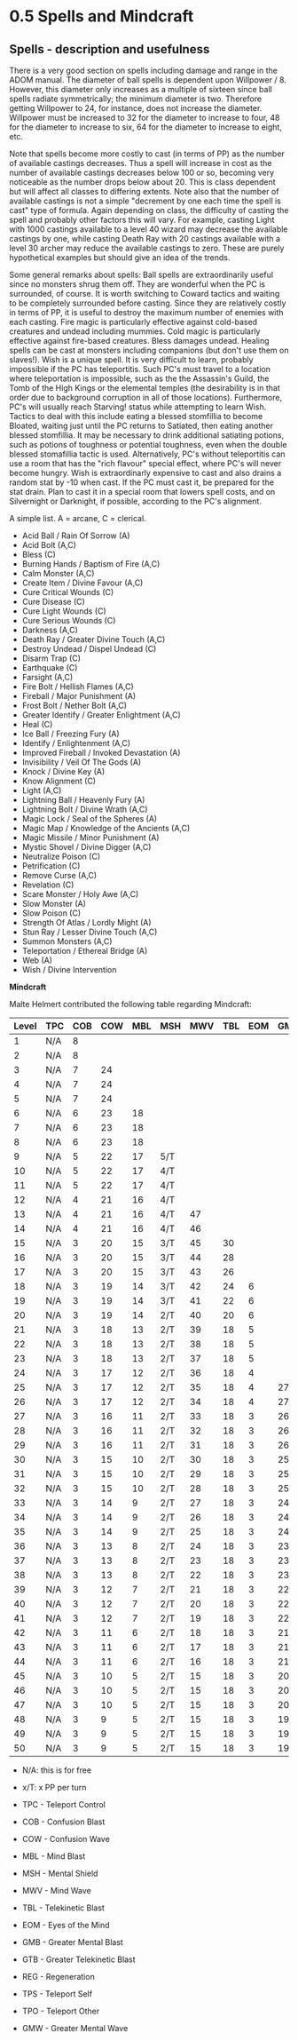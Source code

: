 # 0.5 Spells and Mindcraft

## Spells - description and usefulness

There is a very good section on spells including damage and range in the ADOM manual. The diameter of ball spells is dependent upon Willpower / 8. However, this diameter only increases as a multiple of sixteen since ball spells radiate symmetrically; the minimum diameter is two. Therefore getting Willpower to 24, for instance, does not increase the diameter.  Willpower must be increased to 32 for the diameter to increase to four, 48 for the diameter to increase to six, 64 for the diameter to increase to eight, etc.

Note that spells become more costly to cast (in terms of PP) as the number of available castings decreases. Thus a spell will increase in cost as the number of available castings decreases below 100 or so, becoming very noticeable as the number drops below about 20.  This is class dependent but will affect all classes to differing extents.  Note also that the number of available castings is not a simple "decrement by one each time the spell is cast" type of formula.  Again depending on class, the difficulty of casting the spell and probably other factors this will vary.  For example, casting Light with 1000 castings available to a level 40 wizard may decrease the available castings by one, while casting Death Ray with 20 castings available with a level 30 archer may reduce the available castings to zero.  These are purely hypothetical examples but should give an idea of the trends.

Some general remarks about spells: Ball spells are extraordinarily useful since no monsters shrug them off. They are wonderful when the PC is surrounded, of course. It is worth switching to Coward tactics and waiting to be completely surrounded before casting. Since they are relatively costly in terms of PP, it is useful to destroy the maximum number of enemies with each casting. Fire magic is particularly effective against cold-based creatures and undead including mummies. Cold magic is particularly effective against fire-based creatures. Bless damages undead. Healing spells can be cast at monsters including companions (but don't use them on slaves!). Wish is a unique spell. It is very difficult to learn, probably impossible if the PC has teleportitis. Such PC's must travel to a location where teleportation is impossible, such as the the Assassin's Guild, the Tomb of the High Kings or the elemental temples (the desirability is in that order due to background corruption in all of those locations). Furthermore, PC's will usually reach Starving! status while attempting to learn Wish. Tactics to deal with this include eating a blessed stomfillia to become Bloated, waiting just until the PC returns to Satiated, then eating another blessed stomfillia. It may be necessary to drink additional satiating potions, such as potions of toughness or potential toughness, even when the double blessed stomafillia tactic is used. Alternatively, PC's without teleportitis can use a room that has the "rich flavour" special effect, where PC's will never become hungry. Wish is extraordinarly expensive to cast and also drains a random stat by -10 when cast. If the PC must cast it, be prepared for the stat drain. Plan to cast it in a special room that lowers spell costs, and on Silvernight or Darknight, if possible, according to the PC's alignment.

A simple list. A = arcane, C = clerical.

* Acid Ball / Rain Of Sorrow (A)
* Acid Bolt (A,C)
* Bless (C)
* Burning Hands / Baptism of Fire (A,C)
* Calm Monster (A,C)
* Create Item / Divine Favour (A,C)
* Cure Critical Wounds (C)
* Cure Disease (C)
* Cure Light Wounds (C)
* Cure Serious Wounds (C)
* Darkness (A,C)
* Death Ray / Greater Divine Touch (A,C)
* Destroy Undead / Dispel Undead (C)
* Disarm Trap (C)
* Earthquake (C)
* Farsight (A,C)
* Fire Bolt / Hellish Flames (A,C)
* Fireball / Major Punishment (A)
* Frost Bolt / Nether Bolt (A,C)
* Greater Identify / Greater Enlightment (A,C)
* Heal (C)
* Ice Ball / Freezing Fury (A)
* Identify / Enlightenment (A,C)
* Improved Fireball / Invoked Devastation (A)
* Invisibility / Veil Of The Gods (A)
* Knock / Divine Key (A)
* Know Alignment (C)
* Light (A,C)
* Lightning Ball / Heavenly Fury (A)
* Lightning Bolt / Divine Wrath (A,C)
* Magic Lock / Seal of the Spheres (A)
* Magic Map / Knowledge of the Ancients (A,C)
* Magic Missile / Minor Punishment (A)
* Mystic Shovel / Divine Digger (A,C)
* Neutralize Poison (C)
* Petrification (C)
* Remove Curse (A,C)
* Revelation (C)
* Scare Monster / Holy Awe (A,C)
* Slow Monster (A)
* Slow Poison (C)
* Strength Of Atlas / Lordly Might (A)
* Stun Ray / Lesser Divine Touch (A,C)
* Summon Monsters (A,C)
* Teleportation / Ethereal Bridge (A)
* Web (A)
* Wish / Divine Intervention

**Mindcraft**

Malte Helmert contributed the following table regarding Mindcraft: 

Level | TPC | COB | COW | MBL | MSH | MWV | TBL | EOM | GMB | GTB | REG | TPS | TPO | GMW
----- | --- | --- | --- | --- | --- | --- | --- | --- | --- | --- | --- | --- | --- | ---
    1 | N/A | 8 | | | | | | | | | | | | 
    2 | N/A | 8 | | | | | | | | | | | | 
    3 | N/A | 7 | 24 | | | | | | | | | | | 
    4 | N/A | 7 | 24 | | | | | | | | | | | 
    5 | N/A | 7 | 24 | | | | | | | | | | | 
    6 | N/A | 6 | 23 | 18 | | | | | | | | | | 
    7 | N/A | 6 | 23 | 18 | | | | | | | | | | 
    8 | N/A | 6 | 23 | 18 | | | | | | | | | | 
    9 | N/A | 5 | 22 | 17 | 5/T | | | | | | | | | 
   10 | N/A | 5 | 22 | 17 | 4/T | | | | | | | | | 
   11 | N/A | 5 | 22 | 17 | 4/T | | | | | | | | | 
   12 | N/A | 4 | 21 | 16 | 4/T | | | | | | | | | 
   13 | N/A | 4 | 21 | 16 | 4/T | 47 | | | | | | | | 
   14 | N/A | 4 | 21 | 16 | 4/T | 46 | | | | | | | | 
   15 | N/A | 3 | 20 | 15 | 3/T | 45 | 30 | | | | | | | 
   16 | N/A | 3 | 20 | 15 | 3/T | 44 | 28 | | | | | | | 
   17 | N/A | 3 | 20 | 15 | 3/T | 43 | 26 | | | | | | | 
   18 | N/A | 3 | 19 | 14 | 3/T | 42 | 24 | 6 | | | | | | 
   19 | N/A | 3 | 19 | 14 | 3/T | 41 | 22 | 6 | | | | | | 
   20 | N/A | 3 | 19 | 14 | 2/T | 40 | 20 | 6 | | | | | | 
   21 | N/A | 3 | 18 | 13 | 2/T | 39 | 18 | 5 | | | | | | 
   22 | N/A | 3 | 18 | 13 | 2/T | 38 | 18 | 5 | | | | | | 
   23 | N/A | 3 | 18 | 13 | 2/T | 37 | 18 | 5 | | | | | | 
   24 | N/A | 3 | 17 | 12 | 2/T | 36 | 18 | 4 | | | | | | 
   25 | N/A | 3 | 17 | 12 | 2/T | 35 | 18 | 4 | 27 | | | | | | 
   26 | N/A | 3 | 17 | 12 | 2/T | 34 | 18 | 4 | 27 | | | | | | 
   27 | N/A | 3 | 16 | 11 | 2/T | 33 | 18 | 3 | 26 | | | | | | 
   28 | N/A | 3 | 16 | 11 | 2/T | 32 | 18 | 3 | 26 | | | | | | 
   29 | N/A | 3 | 16 | 11 | 2/T | 31 | 18 | 3 | 26 | | | | | | 
   30 | N/A | 3 | 15 | 10 | 2/T | 30 | 18 | 3 | 25 | 60 | | | | 
   31 | N/A | 3 | 15 | 10 | 2/T | 29 | 18 | 3 | 25 | 58 | | | | 
   32 | N/A | 3 | 15 | 10 | 2/T | 28 | 18 | 3 | 25 | 56 | | | | 
   33 | N/A | 3 | 14 |  9 | 2/T | 27 | 18 | 3 | 24 | 54 | | | | 
   34 | N/A | 3 | 14 |  9 | 2/T | 26 | 18 | 3 | 24 | 52 | | | | 
   35 | N/A | 3 | 14 |  9 | 2/T | 25 | 18 | 3 | 24 | 50 | 5/T | | | 
   36 | N/A | 3 | 13 |  8 | 2/T | 24 | 18 | 3 | 23 | 48 | 5/T | | | 
   37 | N/A | 3 | 13 |  8 | 2/T | 23 | 18 | 3 | 23 | 46 | 5/T | | | 
   38 | N/A | 3 | 13 |  8 | 2/T | 22 | 18 | 3 | 23 | 44 | 5/T | | | 
   39 | N/A | 3 | 12 |  7 | 2/T | 21 | 18 | 3 | 22 | 42 | 5/T | | | 
   40 | N/A | 3 | 12 |  7 | 2/T | 20 | 18 | 3 | 22 | 40 | 4/T | 35 | | 
   41 | N/A | 3 | 12 |  7 | 2/T | 19 | 18 | 3 | 22 | 38 | 4/T | 35 | | 
   42 | N/A | 3 | 11 |  6 | 2/T | 18 | 18 | 3 | 21 | 36 | 4/T | 35 | | 
   43 | N/A | 3 | 11 |  6 | 2/T | 17 | 18 | 3 | 21 | 34 | 4/T | 35 | | 
   44 | N/A | 3 | 11 |  6 | 2/T | 16 | 18 | 3 | 21 | 32 | 4/T | 35 | | 
   45 | N/A | 3 | 10 |  5 | 2/T | 15 | 18 | 3 | 20 | 30 | 4/T | 35 | 35 | 
   46 | N/A | 3 | 10 |  5 | 2/T | 15 | 18 | 3 | 20 | 28 | 4/T | 35 | 35 | 
   47 | N/A | 3 | 10 |  5 | 2/T | 15 | 18 | 3 | 20 | 26 | 4/T | 35 | 35 | 
   48 | N/A | 3 |  9 |  5 | 2/T | 15 | 18 | 3 | 19 | 25 | 4/T | 35 | 35 | 
   49 | N/A | 3 |  9 |  5 | 2/T | 15 | 18 | 3 | 19 | 25 | 4/T | 35 | 35 | 
   50 | N/A | 3 |  9 |  5 | 2/T | 15 | 18 | 3 | 19 | 25 | 3/T | 35 | 35 | 50

* N/A: this is for free
* x/T: x PP per turn

* TPC - Teleport Control
* COB - Confusion Blast
* COW - Confusion Wave
* MBL - Mind Blast
* MSH - Mental Shield
* MWV - Mind Wave
* TBL - Telekinetic Blast
* EOM - Eyes of the Mind
* GMB - Greater Mental Blast
* GTB - Greater Telekinetic Blast
* REG - Regeneration
* TPS - Teleport Self
* TPO - Teleport Other
* GMW - Greater Mental Wave